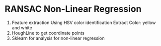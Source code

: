 # RANSAC Non-Linear Regression
1. Feature extraction 
Using HSV color identification
Extract Color: yellow and white
2. HoughLine to get coordinate points
3. Sklearn for analysis for non-linear regression
